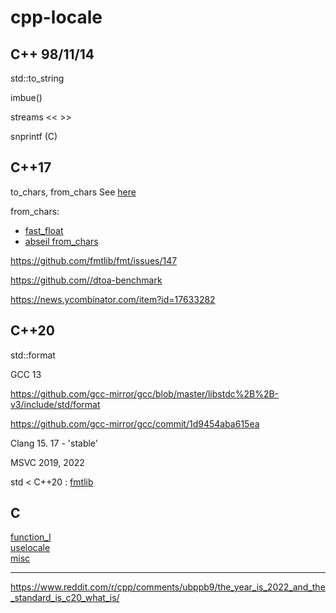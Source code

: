 # cpp-locale

## C++ 98/11/14

std::to_string

imbue()

streams << >>

snprintf (C)

## C++17

to_chars, from_chars See [here](https://github.com/amitdo/cpp-locale/blob/master/to_chars-from_chars.md)

from_chars:
* [fast_float](https://github.com/fastfloat/fast_float)
* [abseil from_chars](https://abseil.io/about/design/charconv)

https://github.com/fmtlib/fmt/issues/147

https://github.com//dtoa-benchmark

https://news.ycombinator.com/item?id=17633282

## C++20

std::format

GCC 13

https://github.com/gcc-mirror/gcc/blob/master/libstdc%2B%2B-v3/include/std/format

https://github.com/gcc-mirror/gcc/commit/1d9454aba615ea

Clang 15. 17 - 'stable' 

MSVC 2019, 2022

std < C++20 : [fmtlib](https://github.com/fmtlib/fmt)

## C

[function_l](https://github.com/amitdo/cpp-locale/blob/master/c/function_l.md)\
[uselocale](https://github.com/amitdo/cpp-locale/blob/master/c/uselocale.md)\
[misc](https://github.com/amitdo/cpp-locale/blob/master/c/misc.md)

-----

https://www.reddit.com/r/cpp/comments/ubppb9/the_year_is_2022_and_the_standard_is_c20_what_is/
